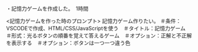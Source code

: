 ・記憶力ゲームを作成した。　1時間

<記憶力ゲームを作った時のプロンプト>
記憶力ゲーム作りたい。
＃条件：VSCODEで作成、HTML/CSS/JavaScriptを使う　＃タイトル：記憶力ゲーム　
＃形式：光るボタンの順番を覚えて答えるゲーム　＃オプション：正解と不正解を表示する　＃オプション：ボタンは一つ一つ違う色
